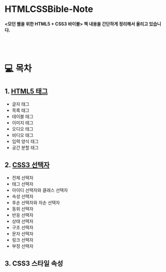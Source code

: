 # HTMLCSSBible-Note

#### <모던 웹을 위한 HTML5 + CSS3 바이블> 책 내용을 간단하게 정리해서 올리고 있습니다.

<br />
<br />

# 💻 목차
## 1. [HTML5 태그](HTML5_Tag.md)  
   - 글자 태그
   - 목록 태그
   - 테이블 태그
   - 이미지 태그
   - 오디오 태그
   - 비디오 태그
   - 입력 양식 태그
   - 공간 분할 태그

## 2. [CSS3 선택자](CSS3_Selector.md)
   - 전체 선택자
   - 태그 선택자
   - 아이디 선택자와 클래스 선택자
   - 속성 선택자
   - 후손 선택자와 자손 선택자
   - 동위 선택자
   - 반응 선택자
   - 상태 선택자
   - 구조 선택자
   - 문자 선택자
   - 링크 선택자
   - 부정 선택자 

## 3. CSS3 스타일 속성
